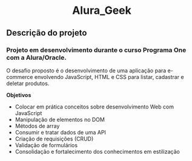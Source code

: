 <h1 align="center"> Alura_Geek </h1>

## Descrição do projeto

### Projeto em desenvolvimento durante o curso Programa One com a Alura/Oracle. 
O desafio proposto é o desenvolvimento de uma aplicação para e-commerce envolvendo JavaScript, HTML e CSS 
para listar, cadastrar e deletar produtos.

**Objetivos**
* Colocar em prática conceitos sobre desenvolvimento Web com JavaScript
* Manipulação de elementos no DOM
* Métodos de array
* Consumir e tratar dados de uma API
* Criação de requisições (CRUD)
* Validação de formulários
* Consolidação e fortalecimento dos conhecimentos em estilização 

  

